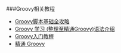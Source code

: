 ###Groovy相关教程
* [Groovy脚本基础全攻略](http://blog.csdn.net/yanbober/article/details/49047515)
* [Groovy 学习 (整理至精通Groovy)语法介绍](http://huangtut.iteye.com/blog/743390)
* [Groovy入门教程](http://blog.csdn.net/kmyhy/article/details/4200563)
* [精通 Groovy](http://www.ibm.com/developerworks/cn/education/java/j-groovy/j-groovy.html)


